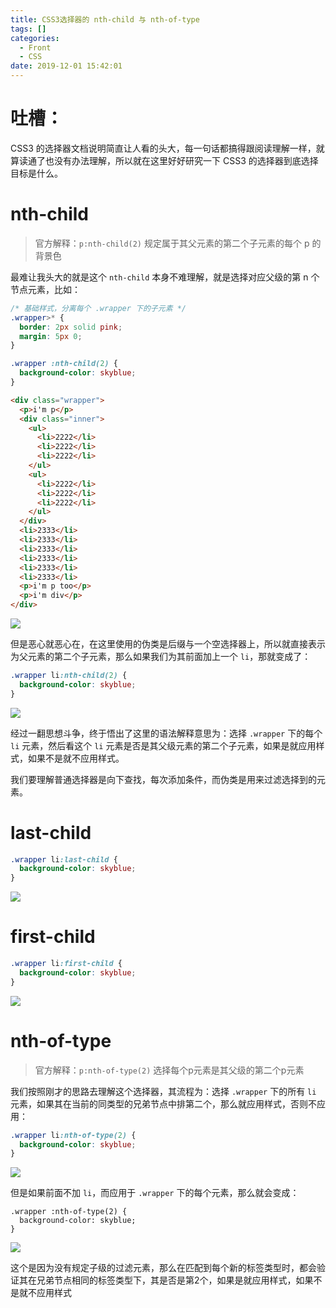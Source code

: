 ```yaml
---
title: CSS3选择器的 nth-child 与 nth-of-type
tags: []
categories:
  - Front
  - CSS
date: 2019-12-01 15:42:01
---
```


# 吐槽：

CSS3 的选择器文档说明简直让人看的头大，每一句话都搞得跟阅读理解一样，就算读通了也没有办法理解，所以就在这里好好研究一下 CSS3 的选择器到底选择目标是什么。

# nth-child

> 官方解释：`p:nth-child(2)` 规定属于其父元素的第二个子元素的每个 p 的背景色

最难让我头大的就是这个 `nth-child` 本身不难理解，就是选择对应父级的第 n 个节点元素，比如：

```css
/* 基础样式，分离每个 .wrapper 下的子元素 */
.wrapper>* {
  border: 2px solid pink;
  margin: 5px 0;
}

.wrapper :nth-child(2) {
  background-color: skyblue;
}
```

```html
<div class="wrapper">
  <p>i'm p</p>
  <div class="inner">
    <ul>
      <li>2222</li>
      <li>2222</li>
      <li>2222</li>
    </ul>
    <ul>
      <li>2222</li>
      <li>2222</li>
      <li>2222</li>
    </ul>
  </div>
  <li>2333</li>
  <li>2333</li>
  <li>2333</li>
  <li>2333</li>
  <li>2333</li>
  <li>2333</li>
  <p>i'm p too</p>
  <p>i'm div</p>
</div>
```

![](https://i.loli.net/2019/12/01/EnRM6Q5wbmPZUxN.png)

但是恶心就恶心在，在这里使用的伪类是后缀与一个空选择器上，所以就直接表示为父元素的第二个子元素，那么如果我们为其前面加上一个 `li`，那就变成了：

```css
.wrapper li:nth-child(2) {
  background-color: skyblue;
}
```

![](https://i.loli.net/2019/12/01/7IGbWzC2lrFAt8y.png)

经过一翻思想斗争，终于悟出了这里的语法解释意思为：选择 `.wrapper` 下的每个 `li` 元素，然后看这个 `li` 元素是否是其父级元素的第二个子元素，如果是就应用样式，如果不是就不应用样式。

我们要理解普通选择器是向下查找，每次添加条件，而伪类是用来过滤选择到的元素。

# last-child

```css
.wrapper li:last-child {
  background-color: skyblue;
}
```

![](https://i.loli.net/2019/12/01/OUkoEIPAaRQ4tKY.png)

# first-child

```css
.wrapper li:first-child {
  background-color: skyblue;
}
```

![](https://i.loli.net/2019/12/01/76jk8dcLsuUGbtE.png)

# nth-of-type

> 官方解释：`p:nth-of-type(2)` 选择每个p元素是其父级的第二个p元素	

我们按照刚才的思路去理解这个选择器，其流程为：选择 `.wrapper` 下的所有 `li` 元素，如果其在当前的同类型的兄弟节点中排第二个，那么就应用样式，否则不应用：

```css
.wrapper li:nth-of-type(2) {
  background-color: skyblue;
}
```

![](https://i.loli.net/2019/12/01/UfrIEFSnvN2Vt4y.png)

但是如果前面不加 `li`，而应用于 `.wrapper` 下的每个元素，那么就会变成：

```
.wrapper :nth-of-type(2) {
  background-color: skyblue;
}
```

![](https://i.loli.net/2019/12/01/N2QHjxTtnbIXf9i.png)

这个是因为没有规定子级的过滤元素，那么在匹配到每个新的标签类型时，都会验证其在兄弟节点相同的标签类型下，其是否是第2个，如果是就应用样式，如果不是就不应用样式